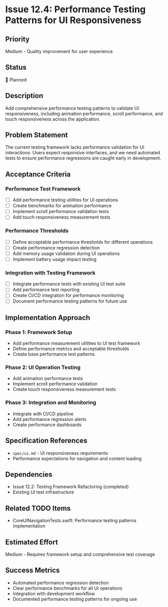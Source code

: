 # Issue 12.4: Performance Testing Patterns for UI Responsiveness

## Priority
Medium - Quality improvement for user experience

## Status
🔄 Planned

## Description
Add comprehensive performance testing patterns to validate UI responsiveness, including animation performance, scroll performance, and touch responsiveness across the application.

## Problem Statement
The current testing framework lacks performance validation for UI interactions. Users expect responsive interfaces, and we need automated tests to ensure performance regressions are caught early in development.

## Acceptance Criteria

### Performance Test Framework
- [ ] Add performance testing utilities for UI operations
- [ ] Create benchmarks for animation performance
- [ ] Implement scroll performance validation tests
- [ ] Add touch responsiveness measurement tests

### Performance Thresholds
- [ ] Define acceptable performance thresholds for different operations
- [ ] Create performance regression detection
- [ ] Add memory usage validation during UI operations
- [ ] Implement battery usage impact testing

### Integration with Testing Framework
- [ ] Integrate performance tests with existing UI test suite
- [ ] Add performance test reporting
- [ ] Create CI/CD integration for performance monitoring
- [ ] Document performance testing patterns for future use

## Implementation Approach

### Phase 1: Framework Setup
- Add performance measurement utilities to UI test framework
- Define performance metrics and acceptable thresholds
- Create base performance test patterns

### Phase 2: UI Operation Testing
- Add animation performance tests
- Implement scroll performance validation
- Create touch responsiveness measurement tests

### Phase 3: Integration and Monitoring
- Integrate with CI/CD pipeline
- Add performance regression alerts
- Create performance dashboards

## Specification References
- `spec/ui.md` - UI responsiveness requirements
- Performance expectations for navigation and content loading

## Dependencies
- Issue 12.2: Testing Framework Refactoring (completed)
- Existing UI test infrastructure

## Related TODO Items
- CoreUINavigationTests.swift: Performance testing patterns implementation

## Estimated Effort
Medium - Requires framework setup and comprehensive test coverage

## Success Metrics
- Automated performance regression detection
- Clear performance benchmarks for all UI operations
- Integration with development workflow
- Documented performance testing patterns for ongoing use
